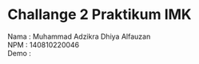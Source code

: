 # Challange 2 Praktikum IMK
Nama    : Muhammad Adzikra Dhiya Alfauzan<br>
NPM     : 140810220046<br>
Demo    : 